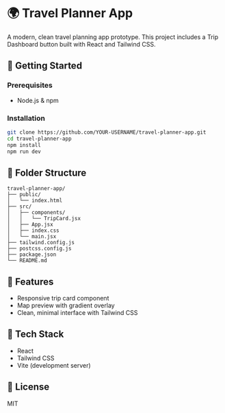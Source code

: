 # 🌍 Travel Planner App

A modern, clean travel planning app prototype. This project includes a Trip Dashboard button built with React and Tailwind CSS.

## 🚀 Getting Started

### Prerequisites
- Node.js & npm

### Installation

```bash
git clone https://github.com/YOUR-USERNAME/travel-planner-app.git
cd travel-planner-app
npm install
npm run dev
```

## 📁 Folder Structure
```
travel-planner-app/
├── public/
│   └── index.html
├── src/
│   ├── components/
│   │   └── TripCard.jsx
│   ├── App.jsx
│   ├── index.css
│   └── main.jsx
├── tailwind.config.js
├── postcss.config.js
├── package.json
└── README.md
```

## 🎨 Features
- Responsive trip card component
- Map preview with gradient overlay
- Clean, minimal interface with Tailwind CSS

## 🔧 Tech Stack
- React
- Tailwind CSS
- Vite (development server)

## 📜 License
MIT